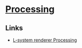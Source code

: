 # [Processing](https://processing.org/)

## Links

- [L-system renderer Processing](https://github.com/MaximSchoemaker/l_system_renderer_processing)

